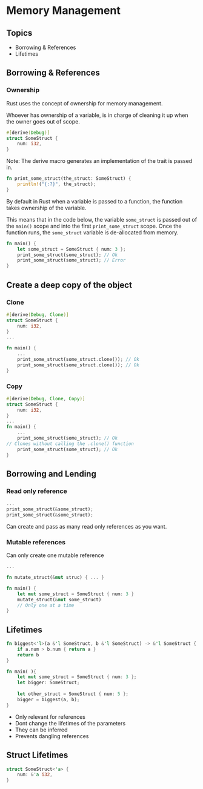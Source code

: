 # Memory Management 
## Topics 
- Borrowing & References 
- Lifetimes 

## Borrowing & References 
### Ownership
Rust uses the concept of ownership for memory management.  

Whoever has ownership of a variable, is in charge of cleaning it up when the owner goes out of scope. 
```rust 
#[derive(Debug)]
struct SomeStruct {
	num: i32,
}
```
Note: The derive macro generates an implementation of the trait is passed in. 

```rust
fn print_some_struct(the_struct: SomeStruct) {
	println!("{:?}", the_struct);
}
```

By default in Rust when a variable is passed to a function, the function takes ownership of the variable. 

This means that in the code below, the variable `some_struct` is passed out of the `main()` scope and into the first `print_some_struct` scope. Once the function runs, the `some_struct` variable is de-allocated from memory. 
```rust 
fn main() {
	let some_struct = SomeStruct { num: 3 };
	print_some_struct(some_struct); // Ok 
	print_some_struct(some_struct); // Error
}
```

## Create a deep copy of the object
### Clone 
```rust
#[derive(Debug, Clone)]
struct SomeStruct {
	num: i32,
}
...

fn main() {
	...
	print_some_struct(some_struct.clone()); // Ok 
	print_some_struct(some_struct.clone()); // Ok
}

```

### Copy 
```rust
#[derive(Debug, Clone, Copy)]
struct SomeStruct {
	num: i32,
}
...
fn main() {
	...
	print_some_struct(some_struct); // Ok
// Clones without calling the .clone() function
	print_some_struct(some_struct); // Ok
}

```

## Borrowing and Lending
### Read only reference
```rust 
...
print_some_struct(&some_struct); 
print_some_struct(&some_struct); 
```
Can create and pass as many read only references as you want. 

### Mutable references 
Can only create one mutable reference
```rust
...

fn mutate_struct(&mut struc) { ... }

fn main() {
	let mut some_struct = SomeStruct { num: 3 }
	mutate_struct(&mut some_struct) 
	// Only one at a time
}
```

## Lifetimes 
```rust
fn biggest<'l>(a &'l SomeStruct, b &'l SomeStruct) -> &'l SomeStruct {
	if a.num > b.num { return a }
	return b
}

fn main( ){
	let mut some_struct = SomeStruct { num: 3 };
	let bigger: SomeStruct;
	
	let other_struct = SomeStruct { num: 5 };
	bigger = biggest(a, b); 
}
```
- Only relevant for references
- Dont change the lifetimes of the parameters 
- They can be inferred
- Prevents dangling references

## Struct Lifetimes
```rust
struct SomeStruct<'a> {
	num: &'a i32,
}
```